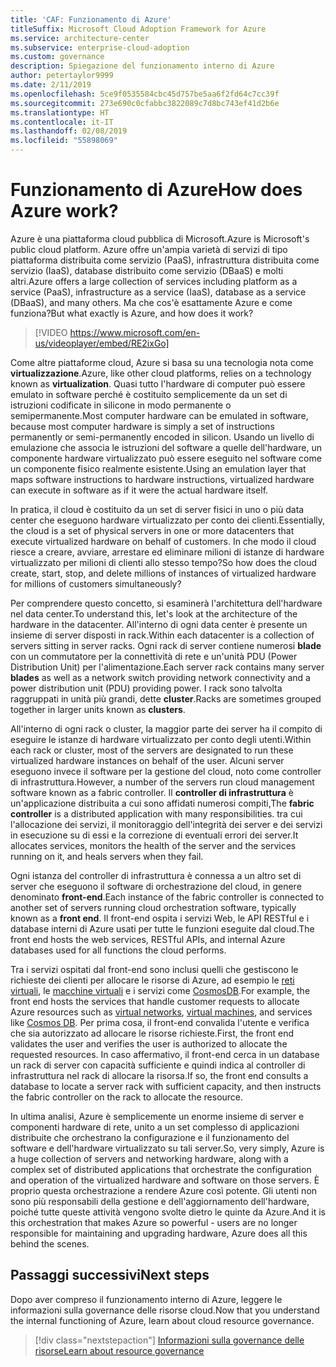 ```yaml
---
title: 'CAF: Funzionamento di Azure'
titleSuffix: Microsoft Cloud Adoption Framework for Azure
ms.service: architecture-center
ms.subservice: enterprise-cloud-adoption
ms.custom: governance
description: Spiegazione del funzionamento interno di Azure
author: petertaylor9999
ms.date: 2/11/2019
ms.openlocfilehash: 5ce9f0535584cbc45d757be5aa6f2fd64c7cc39f
ms.sourcegitcommit: 273e690c0cfabbc3822089c7d8bc743ef41d2b6e
ms.translationtype: HT
ms.contentlocale: it-IT
ms.lasthandoff: 02/08/2019
ms.locfileid: "55898069"
---
```

<!-- markdownlint-disable MD026 -->

# <a name="how-does-azure-work"></a><span data-ttu-id="a4ada-103">Funzionamento di Azure</span><span class="sxs-lookup"><span data-stu-id="a4ada-103">How does Azure work?</span></span>

<span data-ttu-id="a4ada-104">Azure è una piattaforma cloud pubblica di Microsoft.</span><span class="sxs-lookup"><span data-stu-id="a4ada-104">Azure is Microsoft's public cloud platform.</span></span> <span data-ttu-id="a4ada-105">Azure offre un'ampia varietà di servizi di tipo piattaforma distribuita come servizio (PaaS), infrastruttura distribuita come servizio (IaaS), database distribuito come servizio (DBaaS) e molti altri.</span><span class="sxs-lookup"><span data-stu-id="a4ada-105">Azure offers a large collection of services including platform as a service (PaaS), infrastructure as a service (IaaS), database as a service (DBaaS), and many others.</span></span> <span data-ttu-id="a4ada-106">Ma che cos'è esattamente Azure e come funziona?</span><span class="sxs-lookup"><span data-stu-id="a4ada-106">But what exactly is Azure, and how does it work?</span></span>

> [!VIDEO https://www.microsoft.com/en-us/videoplayer/embed/RE2ixGo]

<span data-ttu-id="a4ada-107">Come altre piattaforme cloud, Azure si basa su una tecnologia nota come **virtualizzazione**.</span><span class="sxs-lookup"><span data-stu-id="a4ada-107">Azure, like other cloud platforms, relies on a technology known as **virtualization**.</span></span> <span data-ttu-id="a4ada-108">Quasi tutto l'hardware di computer può essere emulato in software perché è costituito semplicemente da un set di istruzioni codificate in silicone in modo permanente o semipermanente.</span><span class="sxs-lookup"><span data-stu-id="a4ada-108">Most computer hardware can be emulated in software, because most computer hardware is simply a set of instructions permanently or semi-permanently encoded in silicon.</span></span> <span data-ttu-id="a4ada-109">Usando un livello di emulazione che associa le istruzioni del software a quelle dell'hardware, un componente hardware virtualizzato può essere eseguito nel software come un componente fisico realmente esistente.</span><span class="sxs-lookup"><span data-stu-id="a4ada-109">Using an emulation layer that maps software instructions to hardware instructions, virtualized hardware can execute in software as if it were the actual hardware itself.</span></span>

<span data-ttu-id="a4ada-110">In pratica, il cloud è costituito da un set di server fisici in uno o più data center che eseguono hardware virtualizzato per conto dei clienti.</span><span class="sxs-lookup"><span data-stu-id="a4ada-110">Essentially, the cloud is a set of physical servers in one or more datacenters that execute virtualized hardware on behalf of customers.</span></span> <span data-ttu-id="a4ada-111">In che modo il cloud riesce a creare, avviare, arrestare ed eliminare milioni di istanze di hardware virtualizzato per milioni di clienti allo stesso tempo?</span><span class="sxs-lookup"><span data-stu-id="a4ada-111">So how does the cloud create, start, stop, and delete millions of instances of virtualized hardware for millions of customers simultaneously?</span></span>

<span data-ttu-id="a4ada-112">Per comprendere questo concetto, si esaminerà l'architettura dell'hardware nel data center.</span><span class="sxs-lookup"><span data-stu-id="a4ada-112">To understand this, let's look at the architecture of the hardware in the datacenter.</span></span>  <span data-ttu-id="a4ada-113">All'interno di ogni data center è presente un insieme di server disposti in rack.</span><span class="sxs-lookup"><span data-stu-id="a4ada-113">Within each datacenter is a collection of servers sitting in server racks.</span></span> <span data-ttu-id="a4ada-114">Ogni rack di server contiene numerosi **blade** con un commutatore per la connettività di rete e un'unità PDU (Power Distribution Unit) per l'alimentazione.</span><span class="sxs-lookup"><span data-stu-id="a4ada-114">Each server rack contains many server **blades** as well as a network switch providing network connectivity and a power distribution unit (PDU) providing power.</span></span> <span data-ttu-id="a4ada-115">I rack sono talvolta raggruppati in unità più grandi, dette **cluster**.</span><span class="sxs-lookup"><span data-stu-id="a4ada-115">Racks are sometimes grouped together in larger units known as **clusters**.</span></span>

<span data-ttu-id="a4ada-116">All'interno di ogni rack o cluster, la maggior parte dei server ha il compito di eseguire le istanze di hardware virtualizzato per conto degli utenti.</span><span class="sxs-lookup"><span data-stu-id="a4ada-116">Within each rack or cluster, most of the servers are designated to run these virtualized hardware instances on behalf of the user.</span></span> <span data-ttu-id="a4ada-117">Alcuni server eseguono invece il software per la gestione del cloud, noto come controller di infrastruttura.</span><span class="sxs-lookup"><span data-stu-id="a4ada-117">However, a number of the servers run cloud management software known as a fabric controller.</span></span> <span data-ttu-id="a4ada-118">Il **controller di infrastruttura** è un'applicazione distribuita a cui sono affidati numerosi compiti,</span><span class="sxs-lookup"><span data-stu-id="a4ada-118">The **fabric controller** is a distributed application with many responsibilities.</span></span> <span data-ttu-id="a4ada-119">tra cui l'allocazione dei servizi, il monitoraggio dell'integrità dei server e dei servizi in esecuzione su di essi e la correzione di eventuali errori dei server.</span><span class="sxs-lookup"><span data-stu-id="a4ada-119">It allocates services, monitors the health of the server and the services running on it, and heals servers when they fail.</span></span>

<span data-ttu-id="a4ada-120">Ogni istanza del controller di infrastruttura è connessa a un altro set di server che eseguono il software di orchestrazione del cloud, in genere denominato **front-end**.</span><span class="sxs-lookup"><span data-stu-id="a4ada-120">Each instance of the fabric controller is connected to another set of servers running cloud orchestration software, typically known as a **front end**.</span></span> <span data-ttu-id="a4ada-121">Il front-end ospita i servizi Web, le API RESTful e i database interni di Azure usati per tutte le funzioni eseguite dal cloud.</span><span class="sxs-lookup"><span data-stu-id="a4ada-121">The front end hosts the web services, RESTful APIs, and internal Azure databases used for all functions the cloud performs.</span></span>

<span data-ttu-id="a4ada-122">Tra i servizi ospitati dal front-end sono inclusi quelli che gestiscono le richieste dei clienti per allocare le risorse di Azure, ad esempio le [reti virtuali][vnet], le [macchine virtuali][vms] e i servizi come [CosmosDB][cosmosdb].</span><span class="sxs-lookup"><span data-stu-id="a4ada-122">For example, the front end hosts the services that handle customer requests to allocate Azure resources such as [virtual networks][vnet], [virtual machines][vms], and services like [Cosmos DB][cosmosdb].</span></span> <span data-ttu-id="a4ada-123">Per prima cosa, il front-end convalida l'utente e verifica che sia autorizzato ad allocare le risorse richieste.</span><span class="sxs-lookup"><span data-stu-id="a4ada-123">First, the front end validates the user and verifies the user is authorized to allocate the requested resources.</span></span> <span data-ttu-id="a4ada-124">In caso affermativo, il front-end cerca in un database un rack di server con capacità sufficiente e quindi indica al controller di infrastruttura nel rack di allocare la risorsa.</span><span class="sxs-lookup"><span data-stu-id="a4ada-124">If so, the front end consults a database to locate a server rack with sufficient capacity, and then instructs the fabric controller on the rack to allocate the resource.</span></span>

<span data-ttu-id="a4ada-125">In ultima analisi, Azure è semplicemente un enorme insieme di server e componenti hardware di rete, unito a un set complesso di applicazioni distribuite che orchestrano la configurazione e il funzionamento del software e dell'hardware virtualizzato su tali server.</span><span class="sxs-lookup"><span data-stu-id="a4ada-125">So, very simply, Azure is a huge collection of servers and networking hardware, along with a complex set of distributed applications that orchestrate the configuration and operation of the virtualized hardware and software on those servers.</span></span> <span data-ttu-id="a4ada-126">È proprio questa orchestrazione a rendere Azure così potente. Gli utenti non sono più responsabili della gestione e dell'aggiornamento dell'hardware, poiché tutte queste attività vengono svolte dietro le quinte da Azure.</span><span class="sxs-lookup"><span data-stu-id="a4ada-126">And it is this orchestration that makes Azure so powerful - users are no longer responsible for maintaining and upgrading hardware, Azure does all this behind the scenes.</span></span>

## <a name="next-steps"></a><span data-ttu-id="a4ada-127">Passaggi successivi</span><span class="sxs-lookup"><span data-stu-id="a4ada-127">Next steps</span></span>

<span data-ttu-id="a4ada-128">Dopo aver compreso il funzionamento interno di Azure, leggere le informazioni sulla governance delle risorse cloud.</span><span class="sxs-lookup"><span data-stu-id="a4ada-128">Now that you understand the internal functioning of Azure, learn about cloud resource governance.</span></span>

> [!div class="nextstepaction"]
> [<span data-ttu-id="a4ada-129">Informazioni sulla governance delle risorse</span><span class="sxs-lookup"><span data-stu-id="a4ada-129">Learn about resource governance</span></span>](what-is-governance.md)

<!-- Links -->

[cosmosdb]: /azure/cosmos-db/introduction
[docs-add-users-to-aad]: /azure/active-directory/add-users-azure-active-directory?toc=/azure/architecture/cloud-adoption-guide/toc.json
[vms]: /azure/virtual-machines/
[vnet]: /azure/virtual-network/virtual-networks-overview
